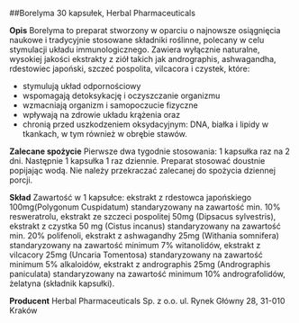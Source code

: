 ##Borelyma 30 kapsułek, Herbal Pharmaceuticals

**Opis** Borelyma to preparat stworzony w oparciu o najnowsze osiągnięcia naukowe i tradycyjnie stosowane składniki roślinne, polecany w celu stymulacji układu immunologicznego. Zawiera wyłącznie naturalne, wysokiej jakości ekstrakty z ziół takich jak andrographis, ashwagandha, rdestowiec japoński, szczeć pospolita, vilcacora i czystek, które: 
- stymulują układ odpornościowy
- wspomagają detoksykację i oczyszczanie organizmu
- wzmacniają organizm i samopoczucie fizyczne
- wpływają na zdrowie układu krążenia oraz
- chronią przed uszkodzeniem oksydacyjnym: DNA, białka i lipidy w tkankach, w tym również w obrębie stawów.

**Zalecane spożycie** Pierwsze dwa tygodnie stosowania: 1 kapsułka raz na 2 dni. Następnie 1 kapsułka 1 raz dziennie. Preparat stosować doustnie popijając wodą. Nie należy przekraczać zalecanej do spożycia dziennej porcji.

**Skład** Zawartość w 1 kapsułce: ekstrakt z rdestowca japońskiego 100mg(Polygonum Cuspidatum) standaryzowany na zawartość min. 10% resweratrolu, ekstrakt ze szczeci pospolitej 50mg (Dipsacus sylvestris), ekstrakt z czystka 50 mg (Cistus incanus) standaryzowany na zawartość min. 20% polifenoli, ekstrakt z ashwagandhy 25mg (Withania somnifera) standaryzowany na zawartość minimum 7% witanolidów, ekstrakt z vilcacory 25mg (Uncaria Tomentosa) standaryzowany na zawartość minimum 5% alkaloidów, ekstrakt z andrographis 25mg  (Andrographis paniculata) standaryzowany na zawartość minimum 10% andrografolidów, żelatyna (składnik kapsułki).

**Producent** Herbal Pharmaceuticals Sp. z o.o. 
ul. Rynek Główny 28, 31-010 Kraków
